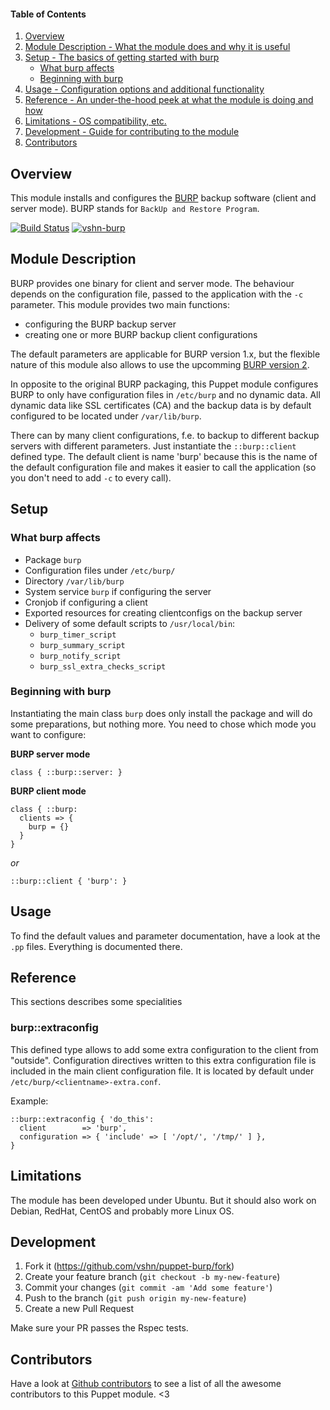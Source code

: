 #### Table of Contents

1. [Overview](#overview)
2. [Module Description - What the module does and why it is useful](#module-description)
3. [Setup - The basics of getting started with burp](#setup)
    * [What burp affects](#what-burp-affects)
    * [Beginning with burp](#beginning-with-burp)
4. [Usage - Configuration options and additional functionality](#usage)
5. [Reference - An under-the-hood peek at what the module is doing and how](#reference)
5. [Limitations - OS compatibility, etc.](#limitations)
6. [Development - Guide for contributing to the module](#development)
7. [Contributors](#contributors)

## Overview

This module installs and configures the [BURP](http://burp.grke.org/) backup software (client and server mode).
BURP stands for `BackUp and Restore Program`.

[![Build Status](https://travis-ci.org/vshn/puppet-burp.svg)](https://travis-ci.org/vshn/puppet-burp)
[![vshn-burp](https://img.shields.io/puppetforge/v/vshn/burp.svg)](https://forge.puppetlabs.com/vshn/burp)

## Module Description

BURP provides one binary for client and server mode. The behaviour depends on the configuration file,
passed to the application with the `-c` parameter.
This module provides two main functions:

* configuring the BURP backup server
* creating one or more BURP backup client configurations

The default parameters are applicable for BURP version 1.x, but the flexible nature of this module
also allows to use the upcomming [BURP version 2](http://burp.grke.org/burp2.html).

In opposite to the original BURP packaging, this Puppet module configures BURP to only have configuration
files in `/etc/burp` and no dynamic data. All dynamic data like SSL certificates (CA) and the backup
data is by default configured to be located under `/var/lib/burp`.

There can by many client configurations, f.e. to backup to different backup servers
with different parameters. Just instantiate the `::burp::client` defined type. The default
client is name 'burp' because this is the name of the default configuration file and makes
it easier to call the application (so you don't need to add `-c` to every call).

## Setup

### What burp affects

* Package `burp`
* Configuration files under `/etc/burp/`
* Directory `/var/lib/burp`
* System service `burp` if configuring the server
* Cronjob if configuring a client
* Exported resources for creating clientconfigs on the backup server
* Delivery of some default scripts to `/usr/local/bin`:
  * `burp_timer_script`
  * `burp_summary_script`
  * `burp_notify_script`
  * `burp_ssl_extra_checks_script`

### Beginning with burp

Instantiating the main class `burp` does only install the package and will do some preparations, but
nothing more. You need to chose which mode you want to configure:

**BURP server mode**

```
class { ::burp::server: }
```

**BURP client mode**

```
class { ::burp:
  clients => {
    burp = {}
  }
}
```

*or*

```
::burp::client { 'burp': }
```

## Usage

To find the default values and parameter documentation, have a look at the `.pp` files. Everything is documented there.

## Reference

This sections describes some specialities

### burp::extraconfig

This defined type allows to add some extra configuration to the client from "outside".
Configuration directives written to this extra configuration file is included in the main client configuration file.
It is located by default under `/etc/burp/<clientname>-extra.conf`.

Example:
```
::burp::extraconfig { 'do_this':
  client        => 'burp',
  configuration => { 'include' => [ '/opt/', '/tmp/' ] },
}
```

## Limitations

The module has been developed under Ubuntu. But it should also work on Debian, RedHat, CentOS and probably more Linux OS.

## Development

1. Fork it (https://github.com/vshn/puppet-burp/fork)
2. Create your feature branch (`git checkout -b my-new-feature`)
3. Commit your changes (`git commit -am 'Add some feature'`)
4. Push to the branch (`git push origin my-new-feature`)
5. Create a new Pull Request

Make sure your PR passes the Rspec tests.

## Contributors

Have a look at [Github contributors](https://github.com/vshn/puppet-burp/graphs/contributors) to see a list of all the awesome contributors to this Puppet module. <3

